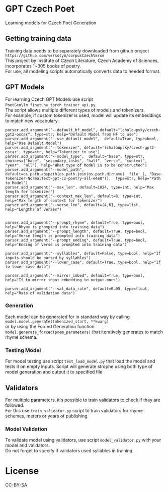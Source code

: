 # GPT Czech Poet
Learning models for Czech Poet Generation

## Getting training data
Training data needs to be separately downloaded from github project `https://github.com/versotym/corpusCzechVerse`  
This project by Institute of Czech Literature, Czech Academy of Sciences, incorporates 1~305 books of poetry.  
For use, all modeling scripts automatically converts data to needed format.  

## GPT Models
For learning Czech GPT Models use script `PoetGen\lm_finetune_torch_trainer_api.py`.  
The script allows multiple different types of models and tokenizers.  
For example, if custom tokenizer is used, model will update its embeddings to match new vocabulary.

```
parser.add_argument("--default_hf_model", default="lchaloupsky/czech-gpt2-oscar", type=str, help="Default Model from HF to use")
parser.add_argument("--use_default_model",  default=True, type=bool, help="Use Default Model")
parser.add_argument("--tokenizer", default='lchaloupsky/czech-gpt2-oscar', type=str, help="Tokenizer to use")
parser.add_argument("--model_type",  default="base", type=str, choices=["base", "secondary_tasks", "half", "verse", "context", "year", "all"], help="What type of Model is to be constructed")
parser.add_argument("--model_path", default=os.path.abspath(os.path.join(os.path.dirname(__file__), "Base-Tokenizer-NormalText-gpt-cz-poetry-all-e4e8")),  type=str, help="Path to Model")
parser.add_argument("--max_len", default=1024, type=int, help="Max length for tokenizer")
parser.add_argument("--context_max_len", default=8, type=int, help="Max length of context for tokenizer")
parser.add_argument("--verse_len", default=[4,6], type=list, help="Lengths of verses")


parser.add_argument("--prompt_rhyme", default=True, type=bool, help="Rhyme is prompted into training data")
parser.add_argument("--prompt_length", default=True, type=bool, help="Verse length is prompted into training data")
parser.add_argument("--prompt_ending", default=True, type=bool, help="Ending of Verse is prompted into training data")

parser.add_argument("--syllables", default=False, type=bool, help="If inputs should be parsed by syllables")
parser.add_argument("--lower_case", default=True, type=bool, help="If to lower case data")

parser.add_argument("--mirror_imbed", default=True, type=bool, help="If to mirror input embedding to output ones")

parser.add_argument("--val_data_rate", default=0.05, type=float, help="Rate of validation data")
```

### Generation
Each model can be generated for in standard way by calling `model.model.generate(tokenized_start, **kwarg)`  
or by using the Forced Generation function `model.generate_forced(poem_parameters)` that iteratively generates to match rhyme schema.  

### Testing Model
For model testing use script `test_load_model.py` that load the model and tests it on empty inputs.
Script will generate strophe using both type of model generation and output it to specified file

## Validators
For multiple parameters, it's possible to train validators to check if they are followed.  
For this use `train_validator.py` script to train validators for rhyme schemes, meters or years of publishing.  

### Model Validation
To validate model using validators, use script `model_validator.py` with your model and validators.  
Do not forget to specify if validators used syllables in training.

# License
CC-BY-SA
